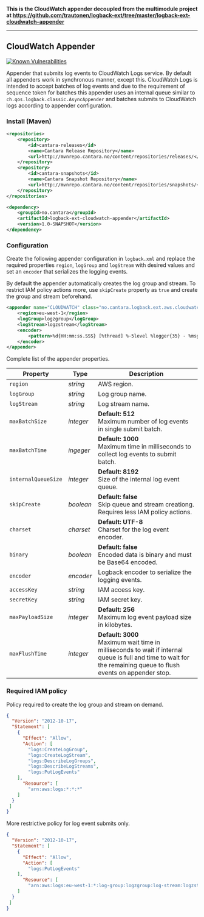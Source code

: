 **This is the CloudWatch appender decoupled from the multimodule project at https://github.com/trautonen/logback-ext/tree/master/logback-ext-cloudwatch-appender**

   ---

## CloudWatch Appender

[![Known Vulnerabilities](https://snyk.io/test/github/Cantara/logback-ext-cloudwatch-appender/badge.svg)](https://snyk.io/test/github/Cantara/logback-ext-cloudwatch-appender)


Appender that submits log events to CloudWatch Logs service. By default all appenders work in
synchronous manner, except this. CloudWatch Logs is intended to accept batches of log events and
due to the requirement of sequence token for batches this appender uses an internal queue similar
to `ch.qos.logback.classic.AsyncAppender` and batches submits to CloudWatch logs according to
appender configuration.

### Install (Maven)
```xml
<repositories>
    <repository>
        <id>cantara-releases</id>
        <name>Cantara Release Repository</name>
        <url>http://mvnrepo.cantara.no/content/repositories/releases/</url>
    </repository>
    <repository>
        <id>cantara-snapshots</id>
        <name>Cantara Snapshot Repository</name>
        <url>http://mvnrepo.cantara.no/content/repositories/snapshots/</url>
    </repository>
</repositories>

<dependency>
    <groupId>no.cantara</groupId>
    <artifactId>logback-ext-cloudwatch-appender</artifactId>
    <version>1.0-SNAPSHOT</version>
</dependency>
```

### Configuration

Create the following appender configuration in `logback.xml` and replace the required properties
`region`, `logGroup` and `logStream` with desired values and set an `encoder` that serializes
the logging events.

By default the appender automatically creates the log group and stream. To restrict IAM policy
actions more, use `skipCreate` property as `true` and create the group and stream beforehand.

```xml
<appender name="CLOUDWATCH" class="no.cantara.logback.ext.aws.cloudwatch.CloudWatchAppender">
    <region>eu-west-1</region>
    <logGroup>logzgroup</logGroup>
    <logStream>logzstream</logStream>
    <encoder>
        <pattern>%d{HH:mm:ss.SSS} [%thread] %-5level %logger{35} - %msg%n</pattern>
    </encoder>
</appender>
```

Complete list of the appender properties.

| Property | Type | Description |
| -------- | ---- | ----------- |
| `region` | *string* | AWS region. |
| `logGroup` | *string* | Log group name. |
| `logStream` | *string* | Log stream name. |
| `maxBatchSize` | *integer* | **Default: 512**<br>Maximum number of log events in single submit batch. |
| `maxBatchTime` | *ingeger* | **Default: 1000**<br>Maximum time in milliseconds to collect log events to submit batch. |
| `internalQueueSize` | *integer* | **Default: 8192**<br>Size of the internal log event queue. |
| `skipCreate` | *boolean* | **Default: false**<br>Skip queue and stream creationg. Requires less IAM policy actions. |
| `charset` | *charset* | **Default: UTF-8**<br>Charset for the log event encoder. |
| `binary` | *boolean* | **Default: false**<br>Encoded data is binary and must be Base64 encoded. |
| `encoder` | *encoder* | Logback encoder to serialize the logging events. |
| `accessKey` | *string* | IAM access key. |
| `secretKey` | *string* | IAM secret key. |
| `maxPayloadSize` | *integer* | **Default: 256**<br>Maximum log event payload size in kilobytes. |
| `maxFlushTime` | *integer* | **Default: 3000**<br>Maximum wait time in milliseconds to wait if internal queue is full and time to wait for the remaining queue to flush events on appender stop. |


### Required IAM policy

Policy required to create the log group and stream on demand.

```json
{
  "Version": "2012-10-17",
  "Statement": [
    {
      "Effect": "Allow",
      "Action": [
        "logs:CreateLogGroup",
        "logs:CreateLogStream",
        "logs:DescribeLogGroups",
        "logs:DescribeLogStreams",
        "logs:PutLogEvents"
    ],
      "Resource": [
        "arn:aws:logs:*:*:*"
    ]
  }
 ]
}
```

More restrictive policy for log event submits only.

```json
{
  "Version": "2012-10-17",
  "Statement": [
    {
      "Effect": "Allow",
      "Action": [
        "logs:PutLogEvents"
    ],
      "Resource": [
        "arn:aws:logs:eu-west-1:*:log-group:logzgroup:log-stream:logzstream"
    ]
  }
 ]
}
```
